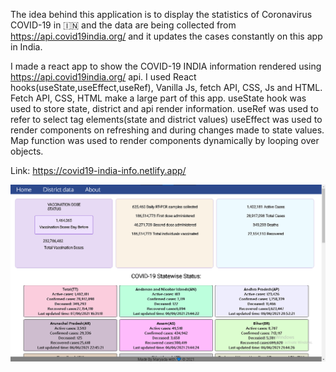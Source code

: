 The idea behind this application is to display the statistics of Coronavirus COVID-19 in 🇮🇳 and the data are being collected from https://api.covid19india.org/ and it updates the cases constantly on this app in India.

I made a react app to show the COVID-19 INDIA information rendered using 	https://api.covid19india.org/ api.
I used React hooks(useState,useEffect,useRef), Vanilla Js, fetch API, CSS, Js and HTML.
Fetch API, CSS, HTML make a large part of this app. useState hook was used to store state, district and api render information.
useRef was used to refer to select tag elements(state and district values)
useEffect was used to render components on refreshing and during changes made to state values.
Map function was used to render components dynamically by looping over objects.

Link: https://covid19-india-info.netlify.app/

![Alt text](https://github.com/maryada6/COVID19-India-Info/blob/main/covidindia.png)
